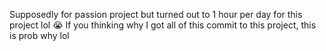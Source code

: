 Supposedly for passion project but turned out to 1 hour per day for this project lol 😭
If you thinking why I got all of this commit to this project, this is prob why lol
